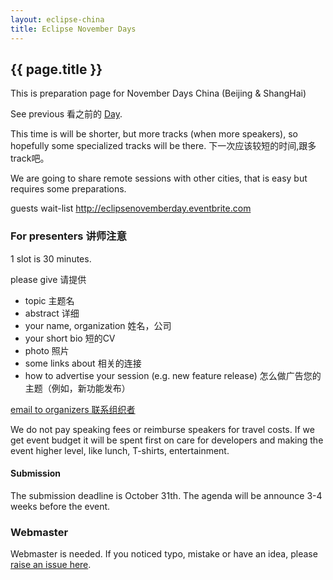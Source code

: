 ```yaml
---
layout: eclipse-china
title: Eclipse November Days
---
```


## {{ page.title }}

This is preparation page for November Days China (Beijing & ShangHai)

<p>See previous 看之前的 <a href="/Day/">Day</a>.</p>

This time is will be shorter, but more tracks (when more speakers),
so hopefully some specialized tracks will be there.
下一次应该较短的时间,跟多track吧。

We are going to share remote sessions with other cities, that is easy but requires some preparations.

guests wait-list <http://eclipsenovemberday.eventbrite.com>

### For presenters 讲师注意

1 slot is 30 minutes. 

please give 请提供

- topic 主题名
- abstract 详细
- your name, organization 姓名，公司
- your short bio 短的CV
- photo 照片
- some links about 相关的连接
- how to advertise your session (e.g. new feature release) 怎么做广告您的主题（例如，新功能发布）

[email to organizers 联系组织者](mailto:paul.verest@live.com?subject=Eclipse-November-Days-China&body=I_would_like_to_present_on_Eclipse_November_Days_China_events)

We do not pay speaking fees or reimburse speakers for travel costs.
 If we get event budget it will be spent first on care for developers and making the event higher level, like lunch, T-shirts, entertainment.

#### Submission

The submission deadline is October 31th.
The agenda will be announce 3-4 weeks before the event.

### Webmaster

Webmaster is needed. If you noticed typo, mistake or have an idea, please [raise an issue here](https://github.com/Eclipse-China/Eclipse-China.github.io/issues).